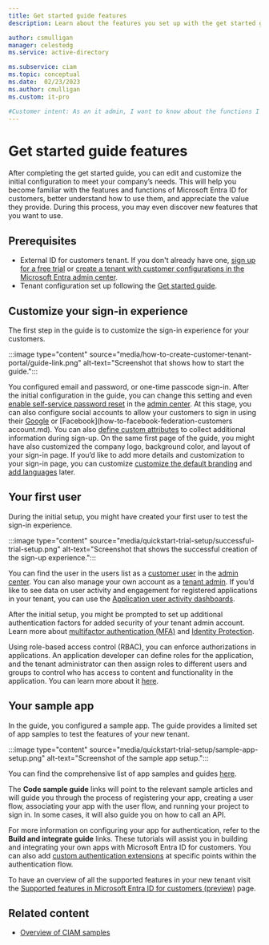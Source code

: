 ```yaml
---
title: Get started guide features
description: Learn about the features you set up with the get started guide. 

author: csmulligan
manager: celestedg
ms.service: active-directory

ms.subservice: ciam
ms.topic: conceptual
ms.date:  02/23/2023
ms.author: cmulligan
ms.custom: it-pro

#Customer intent: As an it admin, I want to know about the functions I set up with the get started guide so that I can understand the value of the features and how to use them.
---
```

<!--Check the wording: functions or features or explanation. -->
# Get started guide features

After completing the get started guide, you can edit and customize the initial configuration to meet your company’s needs. This will help you become familiar with the features and functions of Microsoft Entra ID for customers, better understand how to use them, and appreciate the value they provide. During this process, you may even discover new features that you want to use.

## Prerequisites

- External ID for customers tenant. If you don't already have one, <a href="https://aka.ms/ciam-free-trial?wt.mc_id=ciamcustomertenantfreetrial_linkclick_content_cnl" target="_blank">sign up for a free trial</a> or [create a tenant with customer configurations in the Microsoft Entra admin center](quickstart-tenant-setup.md). 
- Tenant configuration set up following the [Get started guide](quickstart-get-started-guide.md).

## Customize your sign-in experience

The first step in the guide is to customize the sign-in experience for your customers.

:::image type="content" source="media/how-to-create-customer-tenant-portal/guide-link.png" alt-text="Screenshot that shows how to start the guide.":::

You configured email and password, or one-time passcode sign-in. After the initial configuration in the guide, you can change this setting and even  [enable self-service password reset](how-to-enable-password-reset-customers.md) in the [admin center](https://entra.microsoft.com/). At this stage, you can also configure social accounts to allow your customers to sign in using their [Google](how-to-google-federation-customers.md) or [Facebook](how-to-facebook-federation-customers account.md). You can also [define custom attributes](how-to-define-custom-attributes.md) to collect additional information during sign-up.
On the same first page of the guide, you might have also customized the company logo, background color, and layout of your sign-in page. If you’d like to add more details and customization to your sign-in page, you can customize [customize the default branding](how-to-customize-branding-customers.md) and [add languages](how-to-customize-languages-customers.md) later.

## Your first user

During the initial setup, you might have created your first user to test the sign-in experience. 

:::image type="content" source="media/quickstart-trial-setup/successful-trial-setup.png" alt-text="Screenshot that shows the successful creation of the sign-up experience.":::

You can find the user in the users list as a [customer user](how-to-manage-customer-accounts.md) in the [admin center](https://entra.microsoft.com/). You can also manage your own account as a [tenant admin](how-to-manage-admin-accounts.md). If you’d like to see data on user activity and engagement for registered applications in your tenant, you can use the [Application user activity dashboards](how-to-user-insights.md).

After the initial setup, you might be prompted to set up additional authentication factors for added security of your tenant admin account. Learn more about [multifactor authentication (MFA)](how-to-multifactor-authentication-customers.md) and [Identity Protection](how-to-identity-protection-customers.md). 

Using role-based access control (RBAC), you can enforce authorizations in applications. An application developer can define roles for the application, and the tenant administrator can then assign roles to different users and groups to control who has access to content and functionality in the application. You can learn more about it [here](how-to-use-app-roles-customers.md).

## Your sample app

In the guide, you configured a sample app. The guide provides a limited set of app samples to test the features of your new tenant. 

:::image type="content" source="media/quickstart-trial-setup/sample-app-setup.png" alt-text="Screenshot of the sample app setup.":::

You can find the comprehensive list of app samples and guides [here](samples-ciam-all.md). 

The **Code sample guide** links will point to the relevant sample articles and will guide you through the process of registering your app, creating a user flow, associating your app with the user flow, and running your project to sign in. In some cases, it will also guide you on how to call an API.

For more information on configuring your app for authentication, refer to the **Build and integrate guide** links. These tutorials will assist you in building and integrating your own apps with Microsoft Entra ID for customers. You can also add [custom authentication extensions](concept-custom-extensions.md) at specific points within the authentication flow. 

To have an overview of all the supported features in your new tenant visit the [Supported features in Microsoft Entra ID for customers (preview)](concept-supported-features-customers.md) page. 

## Related content

- [Overview of CIAM samples](samples-ciam-all.md)